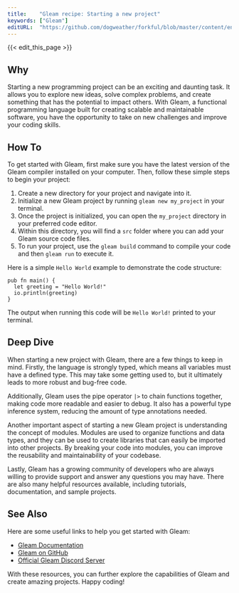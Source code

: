 ```yaml
---
title:    "Gleam recipe: Starting a new project"
keywords: ["Gleam"]
editURL:  "https://github.com/dogweather/forkful/blob/master/content/en/gleam/starting-a-new-project.md"
---
```


{{< edit_this_page >}}

## Why
Starting a new programming project can be an exciting and daunting task. It allows you to explore new ideas, solve complex problems, and create something that has the potential to impact others. With Gleam, a functional programming language built for creating scalable and maintainable software, you have the opportunity to take on new challenges and improve your coding skills.

## How To
To get started with Gleam, first make sure you have the latest version of the Gleam compiler installed on your computer. Then, follow these simple steps to begin your project:

  1. Create a new directory for your project and navigate into it.
  2. Initialize a new Gleam project by running `gleam new my_project` in your terminal.
  3. Once the project is initialized, you can open the `my_project` directory in your preferred code editor.
  4. Within this directory, you will find a `src` folder where you can add your Gleam source code files.
  5. To run your project, use the `gleam build` command to compile your code and then `gleam run` to execute it.

Here is a simple `Hello World` example to demonstrate the code structure:

```Gleam
pub fn main() {
  let greeting = "Hello World!"
  io.println(greeting)
}
```

The output when running this code will be `Hello World!` printed to your terminal.

## Deep Dive
When starting a new project with Gleam, there are a few things to keep in mind. Firstly, the language is strongly typed, which means all variables must have a defined type. This may take some getting used to, but it ultimately leads to more robust and bug-free code.

Additionally, Gleam uses the pipe operator `|>` to chain functions together, making code more readable and easier to debug. It also has a powerful type inference system, reducing the amount of type annotations needed.

Another important aspect of starting a new Gleam project is understanding the concept of modules. Modules are used to organize functions and data types, and they can be used to create libraries that can easily be imported into other projects. By breaking your code into modules, you can improve the reusability and maintainability of your codebase.

Lastly, Gleam has a growing community of developers who are always willing to provide support and answer any questions you may have. There are also many helpful resources available, including tutorials, documentation, and sample projects.

## See Also
Here are some useful links to help you get started with Gleam:
- [Gleam Documentation](https://gleam.run/documentation/)
- [Gleam on GitHub](https://github.com/gleam-lang/gleam)
- [Official Gleam Discord Server](https://discord.gg/gleam-lang)

With these resources, you can further explore the capabilities of Gleam and create amazing projects. Happy coding!